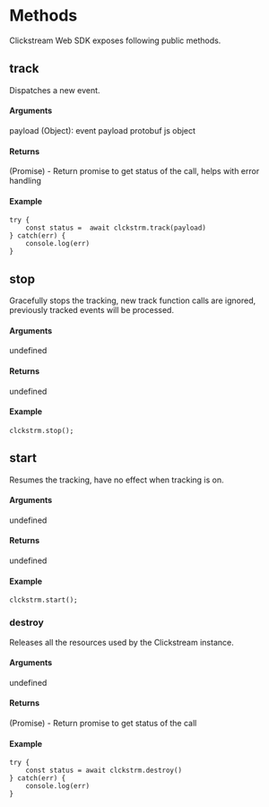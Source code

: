 # Methods

Clickstream Web SDK exposes following public methods.

## **track**

Dispatches a new event.

#### **Arguments**

payload (Object): event payload protobuf js object

#### **Returns**

(Promise) - Return promise to get status of the call, helps with error handling

#### **Example**

```
try {
    const status =  await clckstrm.track(payload)
} catch(err) {
    console.log(err)
}

```

## **stop**

Gracefully stops the tracking, new track function calls are ignored, previously tracked events will be processed.

#### **Arguments**

undefined

#### **Returns**

undefined

#### **Example**

```
clckstrm.stop();
```

## **start**

Resumes the tracking, have no effect when tracking is on.

#### **Arguments**

undefined

#### **Returns**

undefined

#### **Example**

```
clckstrm.start();
```

### **destroy**

Releases all the resources used by the Clickstream instance.

#### **Arguments**

undefined

#### **Returns**

(Promise) - Return promise to get status of the call

#### **Example**

```
try {
    const status = await clckstrm.destroy()
} catch(err) {
    console.log(err)
}

```
